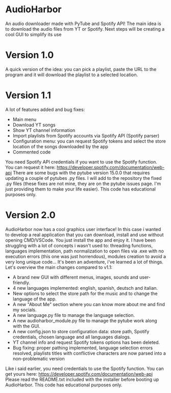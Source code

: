# AudioHarbor
An audio downloader made with PyTube and Spotify API! The main idea is to download the audio files from YT or Spotify. Next steps will be creating a cool GUI to simplify its use

# Version 1.0
A quick version of the idea: you can pick a playlist, paste the URL to the program and it will download the playlist to a selected location.

# Version 1.1
A lot of features added and bug fixes:
- Main menu 
- Download YT songs
- Show YT channel information
- Import playlists from Spotify accounts via Spotify API (Spotify parser)
- Configuration menu: you can request Spotify tokens and select the store location of the songs downloaded by the app
- Commented code

You need Spotify API credentials if you want to use the Spotify function. You can request it here: https://developer.spotify.com/documentation/web-api
There are some bugs with the pytube version 15.0.0 that requires updating a couple of pytubes .py files. I will add to the repository the fixed .py files (these fixes are not mine, they are on the pytube issues page. I'm just providing them to make your life easier).
This code has educational purposes only.

# Version 2.0
AudioHarbor now has a cool graphics user interface! In this case i wanted to develop a real application that you can download, install and use without opening CMD/VSCode. You just install the app and enjoy it. I have been struggling with a lot of concepts i wasn't used to: threading functions, languages implementation, path normalization to open files via .exe with no execution errors (this one was just horrendous), modules creation to avoid a very long unique code... It's been an adventure, i've learned a lot of things.
Let's overview the main changes compared to v1.1:
- A brand new GUI with different menus, images, sounds and user-friendly.
- 4 new languages implemented: english, spanish, deutsch and italian.
- New options to select the store path for the music and to change the language of the app.
- A new "About Me" section where you can know more about me and find my socials.
- A new language.py file to manage the language selection.
- A new audioharbor_module.py file to manage the pytube work along with the GUI.
- A new config.json to store configuration data: store path, Spotify credentials, chosen language and all languages dialogs.
- YT channel info and request Spotify tokens options has been deleted.
- Bug fixing: proper pathing implemented, language selection errors resolved, playlists titles with conflictive characters are now parsed into a non-problematic version

Like i said earlier, you need credentials to use the Spotify function. You can get yours here: https://developer.spotify.com/documentation/web-api
Please read the README.txt included with the installer before booting up AudioHarbor. 
This code has educational purposes only.
